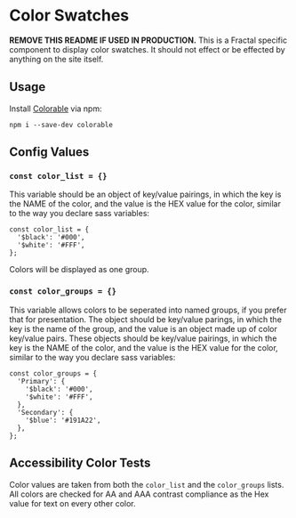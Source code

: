 # Color Swatches

**REMOVE THIS README IF USED IN PRODUCTION.** This is a Fractal specific component to display color swatches. It should not effect or be effected by anything on the site itself.

## Usage

Install [Colorable](https://github.com/jxnblk/colorable) via npm:

`npm i --save-dev colorable`

## Config Values

### `const color_list = {}`

This variable should be an object of key/value pairings, in which the key is the NAME of the color, and the value is the HEX value for the color, similar to the way you declare sass variables:

```
const color_list = {
  '$black': '#000',
  '$white': '#FFF',
};
```

Colors will be displayed as one group.

### `const color_groups = {}`

This variable allows colors to be seperated into named groups, if you prefer that for presentation. The object should be key/value parings, in which the key is the name of the group, and the value is an object made up of color key/value pairs. These objects should be key/value pairings, in which the key is the NAME of the color, and the value is the HEX value for the color, similar to the way you declare sass variables:

```
const color_groups = {
  'Primary': {
    '$black': '#000',
    '$white': '#FFF',
  },
  'Secondary': {
    '$blue': '#191A22',
  },
};
```

## Accessibility Color Tests

Color values are taken from both the `color_list` and the `color_groups` lists. All colors are checked for AA and AAA contrast compliance as the Hex value for text on every other color.